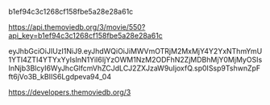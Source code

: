 <!-- Chiave API (v3 auth) -->
b1ef94c3c1268cf158fbe5a28e28a61c

<!-- Esempio Richiesta API -->
https://api.themoviedb.org/3/movie/550?api_key=b1ef94c3c1268cf158fbe5a28e28a61c


<!-- API Read Access Token (v4 auth) -->
eyJhbGciOiJIUzI1NiJ9.eyJhdWQiOiJiMWVmOTRjM2MxMjY4Y2YxNThmYmU1YTI4ZTI4YTYxYyIsInN1YiI6IjYzOWM1NzM2ODFhN2ZjMDBhMjY0MjMyOSIsInNjb3BlcyI6WyJhcGlfcmVhZCJdLCJ2ZXJzaW9uIjoxfQ.sp0ISsp9TshwnZpFft6jVo3B_kBIIS6Lgdpeva94_04



<!-- documentazione api: -->
https://developers.themoviedb.org/3 
